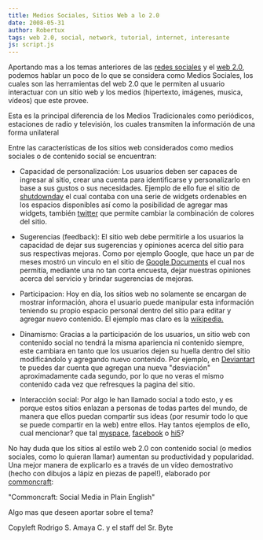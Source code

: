 ```yaml
---
title: Medios Sociales, Sitios Web a lo 2.0
date: 2008-05-31
author: Robertux
tags: web 2.0, social, network, tutorial, internet, interesante
js: script.js
---
```


Aportando mas a los temas anteriores de las [redes sociales](http://srbyte.blogspot.com/2008/05/el-video-que-resume-las-redes-sociales.html) y el [web 2.0](Social%20Media%20in%20Plain%20English), podemos hablar un poco de lo que se considera como Medios Sociales, los cuales son las herramientas del web 2.0 que le
      permiten al usuario interactuar con un sitio web y los medios (hipertexto, imágenes, musica,
      vídeos) que este provee.

Esta es la principal diferencia de los Medios
      Tradicionales como periódicos, estaciones de radio y televisión, los cuales transmiten la
      información de una forma unilateral

Entre las características de los
      sitios web considerados como medios sociales o de contenido social se encuentran:

- Capacidad de personalización: Los usuarios deben ser capaces de ingresar al sitio, crear una cuenta para identificarse y personalizarlo en base a sus gustos o sus necesidades. Ejemplo de ello fue el sitio de [shutdownday](http://shutdownday.org/) el cual contaba con una serie de widgets ordenables en los espacios disponibles así como la posibilidad de agregar mas widgets, también [twitter](http://twitter.com/) que permite cambiar la combinación de colores del sitio.

- Sugerencias (feedback): El sitio web debe permitirle a los usuarios la capacidad de dejar sus sugerencias y opiniones acerca del sitio para sus respectivas mejoras. Como por ejemplo Google, que hace un par de meses mostró un vinculo en el sitio de [Google Documents](http://docs.google.com) el cual nos permitía, mediante una no tan corta encuesta, dejar nuestras opiniones acerca del servicio y brindar sugerencias de mejoras.

- Participacion: Hoy en día, los sitios web no solamente se encargan de mostrar información, ahora el usuario puede manipular esta información teniendo su propio espacio personal dentro del sitio para editar y agregar nuevo contenido. El ejemplo mas claro es la [wikipedia.](http://www.wikipedia.org/)

- Dinamismo: Gracias a la participación de los usuarios, un sitio web con contenido social no tendrá la misma apariencia ni contenido siempre, este cambiara en tanto que los usuarios dejen su huella dentro del sitio modificándolo y agregando nuevo contenido. Por ejemplo, en [Deviantart](http://www.deviantart.com/) te puedes dar cuenta que agregan una nueva "desviación" aproximadamente cada segundo, por lo que no veras el mismo contenido cada vez que refresques la pagina del sitio.

- Interacción social: Por algo le han llamado social a todo esto, y es porque estos sitios enlazan a personas de todas partes del mundo, de manera que ellos puedan compartir sus ideas (por resumir todo lo que se puede compartir en la web) entre ellos. Hay tantos ejemplos de ello, cual mencionar? que tal [myspace](http://www.myspace.com/), [facebook](http://www.facebook.com/) o [hi5](http://hi5.com/)?

No hay
      duda que los sitios al estilo web 2.0 con contenido social (o medios sociales, como lo quieran
      llamar) aumentan su productividad y popularidad. Una mejor manera de explicarlo es a través de
      un vídeo demostrativo (hecho con dibujos a lápiz en piezas de papel!), elaborado por [commoncraft](http://www.commoncraft.com/):

"Commoncraft: Social Media in Plain
      English"

Algo mas que deseen
      aportar sobre el tema?

Copyleft Rodrigo S. Amaya C. y el staff del Sr.
      Byte